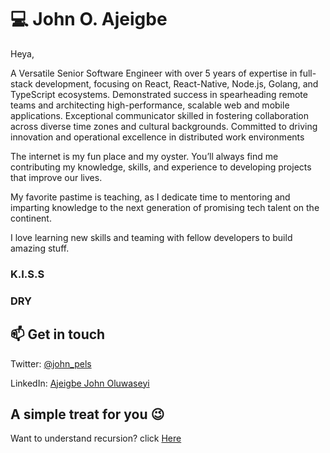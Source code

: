 # 💻  John O. Ajeigbe

Heya, 

A Versatile Senior Software Engineer with over 5 years of expertise in full-stack development, focusing on React, React-Native, Node.js, Golang, and TypeScript ecosystems. Demonstrated success in spearheading remote teams and architecting high-performance, scalable web and mobile applications. Exceptional communicator skilled in fostering collaboration across diverse time zones and cultural backgrounds. Committed to driving innovation and operational excellence in distributed work environments

The internet is my fun place and my oyster. You’ll always find me contributing my knowledge, skills, and experience to developing projects that improve our lives.

My favorite pastime is teaching, as I dedicate time to mentoring and imparting knowledge to the next generation of promising tech talent on the continent.

I love learning new skills and teaming with fellow developers to build amazing stuff. 

### K.I.S.S
### DRY

## 📫 Get in touch

Twitter: [@john_pels](https://twitter.com/john_pels)

LinkedIn: [Ajeigbe John Oluwaseyi](https://www.linkedin.com/in/ajeigbejohn/)

## A simple treat for you 😉

Want to understand recursion? click [Here](https://github.com/john-pels)
